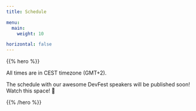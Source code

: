 ```yaml
---
title: Schedule

menu:
  main:
    weight: 10

horizontal: false
---
```


{{% hero %}}

All  times are in CEST timezone (GMT+2).

The schedule with our awesome DevFest speakers will be published soon! Watch this space! 👀

<!--
<ul>
  <li><strong><a href="#" target="_blank">Day 1 - Stream link</a></strong>
  <li><strong><a href="#" target="_blank">Day 2 - Stream link</a></strong>
</ul>
-->

{{% /hero %}}
